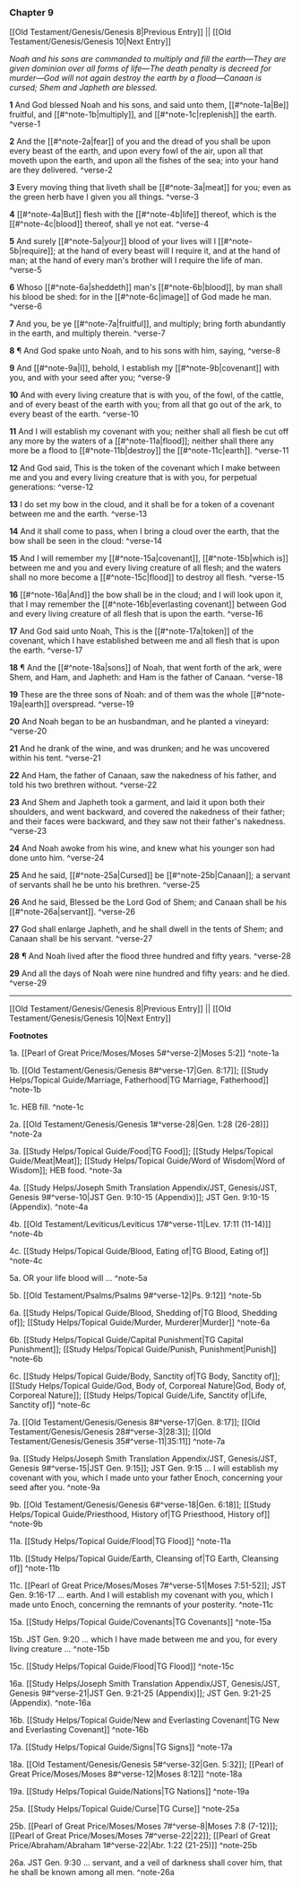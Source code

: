 ### Chapter 9

[[Old Testament/Genesis/Genesis 8|Previous Entry]]  ||  [[Old Testament/Genesis/Genesis 10|Next Entry]]

*Noah and his sons are commanded to multiply and fill the earth—They are given dominion over all forms of life—The death penalty is decreed for murder—God will not again destroy the earth by a flood—Canaan is cursed; Shem and Japheth are blessed.*

**1**  And God blessed Noah and his sons, and said unto them, [[#^note-1a|Be]] fruitful, and [[#^note-1b|multiply]], and [[#^note-1c|replenish]] the earth. ^verse-1

**2**  And the [[#^note-2a|fear]] of you and the dread of you shall be upon every beast of the earth, and upon every fowl of the air, upon all that moveth upon the earth, and upon all the fishes of the sea; into your hand are they delivered. ^verse-2

**3**  Every moving thing that liveth shall be [[#^note-3a|meat]] for you; even as the green herb have I given you all things. ^verse-3

**4**  [[#^note-4a|But]] flesh with the [[#^note-4b|life]] thereof, which is the [[#^note-4c|blood]] thereof, shall ye not eat. ^verse-4

**5**  And surely [[#^note-5a|your]] blood of your lives will I [[#^note-5b|require]]; at the hand of every beast will I require it, and at the hand of man; at the hand of every man's brother will I require the life of man. ^verse-5

**6**  Whoso [[#^note-6a|sheddeth]] man's [[#^note-6b|blood]], by man shall his blood be shed: for in the [[#^note-6c|image]] of God made he man. ^verse-6

**7**  And you, be ye [[#^note-7a|fruitful]], and multiply; bring forth abundantly in the earth, and multiply therein. ^verse-7

**8**  ¶ And God spake unto Noah, and to his sons with him, saying, ^verse-8

**9**  And [[#^note-9a|I]], behold, I establish my [[#^note-9b|covenant]] with you, and with your seed after you; ^verse-9

**10**  And with every living creature that is with you, of the fowl, of the cattle, and of every beast of the earth with you; from all that go out of the ark, to every beast of the earth. ^verse-10

**11**  And I will establish my covenant with you; neither shall all flesh be cut off any more by the waters of a [[#^note-11a|flood]]; neither shall there any more be a flood to [[#^note-11b|destroy]] the [[#^note-11c|earth]]. ^verse-11

**12**  And God said, This is the token of the covenant which I make between me and you and every living creature that is with you, for perpetual generations: ^verse-12

**13**  I do set my bow in the cloud, and it shall be for a token of a covenant between me and the earth. ^verse-13

**14**  And it shall come to pass, when I bring a cloud over the earth, that the bow shall be seen in the cloud: ^verse-14

**15**  And I will remember my [[#^note-15a|covenant]], [[#^note-15b|which is]] between me and you and every living creature of all flesh; and the waters shall no more become a [[#^note-15c|flood]] to destroy all flesh. ^verse-15

**16**  [[#^note-16a|And]] the bow shall be in the cloud; and I will look upon it, that I may remember the [[#^note-16b|everlasting covenant]] between God and every living creature of all flesh that is upon the earth. ^verse-16

**17**  And God said unto Noah, This is the [[#^note-17a|token]] of the covenant, which I have established between me and all flesh that is upon the earth. ^verse-17

**18**  ¶ And the [[#^note-18a|sons]] of Noah, that went forth of the ark, were Shem, and Ham, and Japheth: and Ham is the father of Canaan. ^verse-18

**19**  These are the three sons of Noah: and of them was the whole [[#^note-19a|earth]] overspread. ^verse-19

**20**  And Noah began to be an husbandman, and he planted a vineyard: ^verse-20

**21**  And he drank of the wine, and was drunken; and he was uncovered within his tent. ^verse-21

**22**  And Ham, the father of Canaan, saw the nakedness of his father, and told his two brethren without. ^verse-22

**23**  And Shem and Japheth took a garment, and laid it upon both their shoulders, and went backward, and covered the nakedness of their father; and their faces were backward, and they saw not their father's nakedness. ^verse-23

**24**  And Noah awoke from his wine, and knew what his younger son had done unto him. ^verse-24

**25**  And he said, [[#^note-25a|Cursed]] be [[#^note-25b|Canaan]]; a servant of servants shall he be unto his brethren. ^verse-25

**26**  And he said, Blessed be the Lord God of Shem; and Canaan shall be his [[#^note-26a|servant]]. ^verse-26

**27**  God shall enlarge Japheth, and he shall dwell in the tents of Shem; and Canaan shall be his servant. ^verse-27

**28**  ¶ And Noah lived after the flood three hundred and fifty years. ^verse-28

**29**  And all the days of Noah were nine hundred and fifty years: and he died. ^verse-29


---
[[Old Testament/Genesis/Genesis 8|Previous Entry]]  ||  [[Old Testament/Genesis/Genesis 10|Next Entry]]


**Footnotes**


1a. [[Pearl of Great Price/Moses/Moses 5#^verse-2|Moses 5:2]] ^note-1a

1b. [[Old Testament/Genesis/Genesis 8#^verse-17|Gen. 8:17]]; [[Study Helps/Topical Guide/Marriage, Fatherhood|TG Marriage, Fatherhood]] ^note-1b

1c. HEB fill. ^note-1c

2a. [[Old Testament/Genesis/Genesis 1#^verse-28|Gen. 1:28 (26-28)]] ^note-2a

3a. [[Study Helps/Topical Guide/Food|TG Food]]; [[Study Helps/Topical Guide/Meat|Meat]]; [[Study Helps/Topical Guide/Word of Wisdom|Word of Wisdom]]; HEB food.  ^note-3a

4a. [[Study Helps/Joseph Smith Translation Appendix/JST, Genesis/JST, Genesis 9#^verse-10|JST Gen. 9:10-15 (Appendix)]]; JST Gen. 9:10-15 (Appendix). ^note-4a

4b. [[Old Testament/Leviticus/Leviticus 17#^verse-11|Lev. 17:11 (11-14)]] ^note-4b

4c. [[Study Helps/Topical Guide/Blood, Eating of|TG Blood, Eating of]] ^note-4c

5a. OR your life blood will ... ^note-5a

5b. [[Old Testament/Psalms/Psalms 9#^verse-12|Ps. 9:12]] ^note-5b

6a. [[Study Helps/Topical Guide/Blood, Shedding of|TG Blood, Shedding of]]; [[Study Helps/Topical Guide/Murder, Murderer|Murder]] ^note-6a

6b. [[Study Helps/Topical Guide/Capital Punishment|TG Capital Punishment]]; [[Study Helps/Topical Guide/Punish, Punishment|Punish]] ^note-6b

6c. [[Study Helps/Topical Guide/Body, Sanctity of|TG Body, Sanctity of]]; [[Study Helps/Topical Guide/God, Body of, Corporeal Nature|God, Body of, Corporeal Nature]]; [[Study Helps/Topical Guide/Life, Sanctity of|Life, Sanctity of]] ^note-6c

7a. [[Old Testament/Genesis/Genesis 8#^verse-17|Gen. 8:17]]; [[Old Testament/Genesis/Genesis 28#^verse-3|28:3]]; [[Old Testament/Genesis/Genesis 35#^verse-11|35:11]] ^note-7a

9a. [[Study Helps/Joseph Smith Translation Appendix/JST, Genesis/JST, Genesis 9#^verse-15|JST Gen. 9:15]]; JST Gen. 9:15 ... I will establish my covenant with you, which I made unto your father Enoch, concerning your seed after you. ^note-9a

9b. [[Old Testament/Genesis/Genesis 6#^verse-18|Gen. 6:18]]; [[Study Helps/Topical Guide/Priesthood, History of|TG Priesthood, History of]] ^note-9b

11a. [[Study Helps/Topical Guide/Flood|TG Flood]] ^note-11a

11b. [[Study Helps/Topical Guide/Earth, Cleansing of|TG Earth, Cleansing of]] ^note-11b

11c. [[Pearl of Great Price/Moses/Moses 7#^verse-51|Moses 7:51-52]]; JST Gen. 9:16-17 ... earth. And I will establish my covenant with you, which I made unto Enoch, concerning the remnants of your posterity.  ^note-11c

15a. [[Study Helps/Topical Guide/Covenants|TG Covenants]] ^note-15a

15b. JST Gen. 9:20 ... which I have made between me and you, for every living creature ... ^note-15b

15c. [[Study Helps/Topical Guide/Flood|TG Flood]] ^note-15c

16a. [[Study Helps/Joseph Smith Translation Appendix/JST, Genesis/JST, Genesis 9#^verse-21|JST Gen. 9:21-25 (Appendix)]]; JST Gen. 9:21-25 (Appendix). ^note-16a

16b. [[Study Helps/Topical Guide/New and Everlasting Covenant|TG New and Everlasting Covenant]] ^note-16b

17a. [[Study Helps/Topical Guide/Signs|TG Signs]] ^note-17a

18a. [[Old Testament/Genesis/Genesis 5#^verse-32|Gen. 5:32]]; [[Pearl of Great Price/Moses/Moses 8#^verse-12|Moses 8:12]] ^note-18a

19a. [[Study Helps/Topical Guide/Nations|TG Nations]] ^note-19a

25a. [[Study Helps/Topical Guide/Curse|TG Curse]] ^note-25a

25b. [[Pearl of Great Price/Moses/Moses 7#^verse-8|Moses 7:8 (7-12)]]; [[Pearl of Great Price/Moses/Moses 7#^verse-22|22]]; [[Pearl of Great Price/Abraham/Abraham 1#^verse-22|Abr. 1:22 (21-25)]] ^note-25b

26a. JST Gen. 9:30 ... servant, and a veil of darkness shall cover him, that he shall be known among all men. ^note-26a